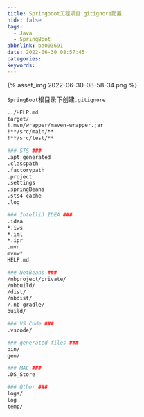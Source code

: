 ```yaml
---
title: Springboot工程项目.gitignore配置
hide: false
tags:
  - Java
  - SpringBoot
abbrlink: ba003691
date: 2022-06-30 08:57:45
categories:
keywords:
---
```


{% asset_img 2022-06-30-08-58-34.png %}

<!-- more -->

`SpringBoot`根目录下创建`.gitignore`

```bash
../HELP.md
target/
!.mvn/wrapper/maven-wrapper.jar
!**/src/main/**
!**/src/test/**

### STS ###
.apt_generated
.classpath
.factorypath
.project
.settings
.springBeans
.sts4-cache
.log

### IntelliJ IDEA ###
.idea
*.iws
*.iml
*.ipr
.mvn
mvnw*
HELP.md

### NetBeans ###
/nbproject/private/
/nbbuild/
/dist/
/nbdist/
/.nb-gradle/
build/

### VS Code ###
.vscode/

### generated files ###
bin/
gen/

### MAC ###
.DS_Store

### Other ###
logs/
log
temp/
```


